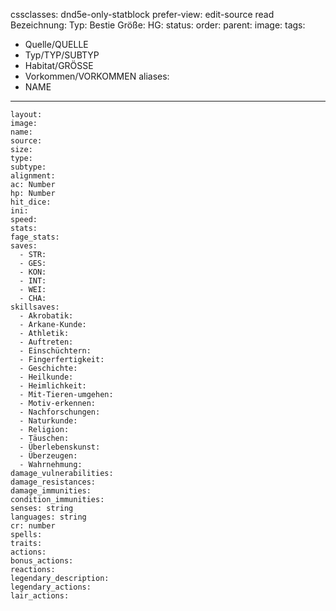 cssclasses: dnd5e-only-statblock
prefer-view: edit-source read
Bezeichnung: 
Typ: Bestie
Größe: 
HG: 
status:
order:
parent:
image: 
tags:
- Quelle/QUELLE
- Typ/TYP/SUBTYP
- Habitat/GRÖSSE
- Vorkommen/VORKOMMEN
aliases:
- NAME
---
```statblock
layout: 
image: 
name: 
source: 
size: 
type: 
subtype: 
alignment: 
ac: Number
hp: Number
hit_dice: 
ini: 
speed: 
stats: 
fage_stats: 
saves:
  - STR:
  - GES:
  - KON:
  - INT:
  - WEI:
  - CHA:
skillsaves:
  - Akrobatik:
  - Arkane-Kunde:
  - Athletik:
  - Auftreten:
  - Einschüchtern:
  - Fingerfertigkeit:
  - Geschichte:
  - Heilkunde:
  - Heimlichkeit:
  - Mit-Tieren-umgehen:
  - Motiv-erkennen:
  - Nachforschungen:
  - Naturkunde:
  - Religion:
  - Täuschen:
  - Überlebenskunst:
  - Überzeugen:
  - Wahrnehmung:
damage_vulnerabilities: 
damage_resistances: 
damage_immunities: 
condition_immunities: 
senses: string
languages: string
cr: number
spells:
traits:
actions:
bonus_actions:
reactions:
legendary_description:
legendary_actions:
lair_actions:
```
